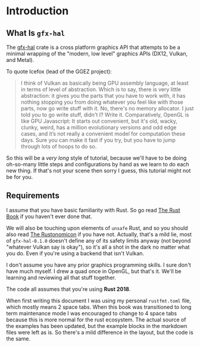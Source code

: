 # Introduction

## What Is `gfx-hal`

The [gfx-hal](https://docs.rs/gfx-hal) crate is a cross platform graphics API
that attempts to be a minimal wrapping of the "modern, low level" graphics APIs
(DX12, Vulkan, and Metal).

To quote Icefox (lead of the GGEZ project):

> I think of Vulkan as basically being GPU assembly language, at least in terms
> of level of abstraction. Which is to say, there is very little abstraction: it
> gives you the parts that you have to work with, it has nothing stopping you
> from doing whatever you feel like with those parts, now go write stuff with
> it. No, there's no memory allocator. I just told you to go write stuff, didn't
> I? Write it. Comparatively, OpenGL is like GPU Javascript: It starts out
> convenient, but it's old, wacky, clunky, weird, has a million evolutionary
> versions and odd edge cases, and it’s not really a convenient model for
> computation these days. Sure you can make it fast if you try, but you have to
> jump through lots of hoops to do so.

So this will be a _very long_ style of tutorial, because we'll have to be doing
oh-so-many little steps and configurations by hand as we learn to do each new
thing. If that's not your scene then sorry I guess, this tutorial might not be
for you.

## Requirements

I assume that you have basic familiarity with Rust. So go read [The Rust
Book](https://doc.rust-lang.org/book/) if you haven't ever done that.

We will also be touching upon elements of `unsafe` Rust, and so you should also
read [The Rustonomicon](https://doc.rust-lang.org/nomicon/) if you have not.
Actually, that's a mild lie, most of `gfx-hal-0.1.0` doesn't define any of its
safety limits anyway (not beyond "whatever Vulkan say is okay"), so it's all a
shot in the dark no matter what you do. Even if you're using a backend that
isn't Vulkan.

I don't assume you have any prior graphics programming skills. I sure don't have
much myself. I drew a quad once in OpenGL, but that's it. We'll be learning and
reviewing all that stuff together.

The code all assumes that you're using **Rust 2018**.

When first writing this document I was using my personal `rustfmt.toml` file,
which mostly means 2 space tabs. When this book was transitioned to long term
maintenance mode I was encouraged to change to 4 space tabs because this is more
normal for the rust ecosystem. The actual source of the examples has been
updated, but the example blocks in the markdown files were left as is. So
there's a mild difference in the layout, but the code is the same.
